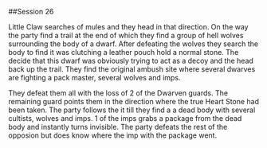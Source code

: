 ##Session 26

Little Claw searches of mules and they head in that direction. On the way the party find a trail at the end of which they find a group of hell wolves surrounding the body of a dwarf. After defeating the wolves they search the body to find it was clutching a leather pouch hold a normal stone. The decide that this dwarf was obviously trying to act as a decoy and the head back up the trail. They find the original ambush site where several dwarves are fighting a pack master, several wolves and imps.

They defeat them all with the loss of 2 of the Dwarven guards. The remaining guard points them in the direction where the true Heart Stone had been taken. The party follows the it till they find a a dead body with several cultists, wolves and imps. 1 of the imps grabs a package from the dead body and instantly turns invisible. The party defeats the rest of the opposion but does know where the imp with the package went.
